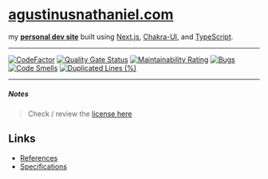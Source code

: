 # [agustinusnathaniel.com](https://agustinusnathaniel.com)

my **[personal dev site](https://agustinusnathaniel.com)** built using [Next.js](https://nextjs.org), [Chakra-UI](https://chakra-ui.com), and [TypeScript](https://www.typescriptlang.org/).

---

[![CodeFactor](https://www.codefactor.io/repository/github/agustinusnathaniel/agustinusnathaniel.com/badge)](https://www.codefactor.io/repository/github/agustinusnathaniel/agustinusnathaniel.com)
[![Quality Gate Status](https://sonarcloud.io/api/project_badges/measure?project=sozonome_sznm.dev&metric=alert_status)](https://sonarcloud.io/summary/new_code?id=sozonome_sznm.dev) [![Maintainability Rating](https://sonarcloud.io/api/project_badges/measure?project=sozonome_sznm.dev&metric=sqale_rating)](https://sonarcloud.io/summary/new_code?id=sozonome_sznm.dev) [![Bugs](https://sonarcloud.io/api/project_badges/measure?project=sozonome_sznm.dev&metric=bugs)](https://sonarcloud.io/summary/new_code?id=sozonome_sznm.dev) [![Code Smells](https://sonarcloud.io/api/project_badges/measure?project=sozonome_sznm.dev&metric=code_smells)](https://sonarcloud.io/summary/new_code?id=sozonome_sznm.dev) [![Duplicated Lines (%)](https://sonarcloud.io/api/project_badges/measure?project=sozonome_sznm.dev&metric=duplicated_lines_density)](https://sonarcloud.io/summary/new_code?id=sozonome_sznm.dev)

---

##### Notes

> Check / review the [license here](https://github.com/agustinusnathaniel/agustinusnathaniel.com/blob/main/LICENSE)

## Links

- [References](./references.md)
- [Specifications](./specifications.md)
